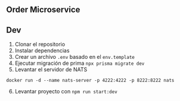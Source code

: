 ## Order Microservice


## Dev

1. Clonar el repositorio
2. Instalar dependencias
3. Crear un archivo `.env` basado en el `env.template`
4. Ejecutar migración de prima `npx prisma migrate dev`
5. Levantar el servidor de NATS
```
docker run -d --name nats-server -p 4222:4222 -p 8222:8222 nats
```
6. Levantar proyecto con `npm run start:dev`
